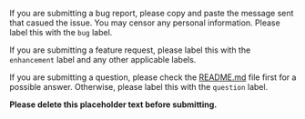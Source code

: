 If you are submitting a bug report, please copy and paste the message sent that casued the issue. You may censor any personal information. Please label this with the `bug` label.

If you are submitting a feature request, please label this with the `enhancement` label and any other applicable labels.

If you are submitting a question, please check the [README.md](https://github.com/alexsmbaratti/RosalinaBot/README.md) file first for a possible answer. Otherwise, please label this with the `question` label.

**Please delete this placeholder text before submitting.**
